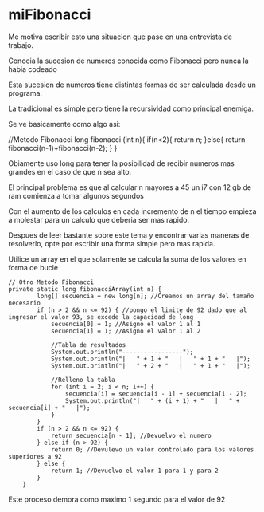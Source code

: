 # miFibonacci

Me motiva escribir esto una situacion que pase en una entrevista de trabajo.

Conocia la sucesion de numeros conocida como Fibonacci pero nunca la habia codeado

Esta sucesion de numeros tiene distintas formas de ser calculada desde un programa.

La tradicional es simple pero tiene la recursividad como principal enemiga.

Se ve basicamente como algo asi:

//Metodo Fibonacci
long fibonacci (int n){
    if(n<2){
        return n;
    }else{
        return fibonacci(n-1)+fibonacci(n-2);
    }
}

Obiamente uso long para tener la posibilidad de recibir numeros mas grandes en el caso de que n sea alto.

El principal problema es que al calcular n mayores a 45 un i7 con 12 gb de ram comienza a tomar algunos segundos

Con el aumento de los calculos en cada incremento de n el tiempo empieza a molestar para un calculo que deberia ser mas rapido.

Despues de leer bastante sobre este tema y encontrar varias maneras de resolverlo, opte por escribir una forma simple pero mas rapida.

Utilice un array en el que solamente se calcula la suma de los valores en forma de bucle

    // Otro Metodo Fibonacci
    private static long fibonacciArray(int n) {
            long[] secuencia = new long[n]; //Creamos un array del tamaño necesario
            if (n > 2 && n <= 92) { //pongo el limite de 92 dado que al ingresar el valor 93, se excede la capacidad de long
                secuencia[0] = 1; //Asigno el valor 1 al 1
                secuencia[1] = 1; //Asigno el valor 1 al 2

                //Tabla de resultados
                System.out.println("-----------------");
                System.out.println("|   " + 1 + "   |   " + 1 + "   |");
                System.out.println("|   " + 2 + "   |   " + 1 + "   |");
                
                //Relleno la tabla
                for (int i = 2; i < n; i++) {
                    secuencia[i] = secuencia[i - 1] + secuencia[i - 2];
                    System.out.println("|   " + (i + 1) + "   |   " + secuencia[i] + "   |");
                }
            }
            if (n > 2 && n <= 92) {
                return secuencia[n - 1]; //Devuelvo el numero
            } else if (n > 92) {
                return 0; //Devulevo un valor controlado para los valores superiores a 92
            } else {
                return 1; //Devuelvo el valor 1 para 1 y para 2
            }
        }

Este proceso demora como maximo 1 segundo para el valor de 92 

